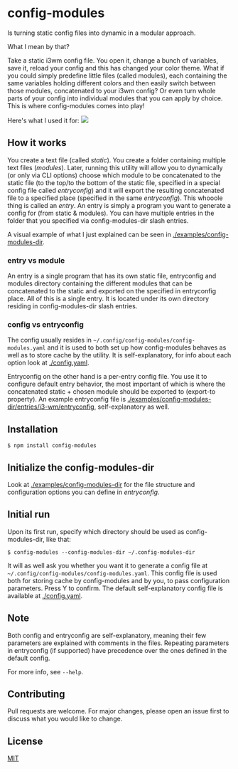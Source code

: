 # config-modules

Is turning static config files into dynamic in a modular approach.

What I mean by that?

Take a static i3wm config file. You open it, change a bunch of
variables, save it, reload your config and this has changed your color
theme. What if you could simply predefine little files (called modules),
each containing the same variables holding different colors and then
easily switch between those modules, concatenated to your i3wm config?
Or even turn whole parts of your config into individual modules that you
can apply by choice. This is where config-modules comes into play!

Here's what I used it for: ![](./demonstration.gif)

## How it works

You create a text file (called *static*). You create a folder containing
multiple text files (*modules*). Later, running this utility will allow
you to dynamically (or only via CLI options) choose which module to be
concatenated to the static file (to the top/to the bottom of the static
file, specified in a special config file called *entryconfig*) and it
will export the resulting concatenated file to a specified place
(specified in the same *entryconfig*). This whooole thing is called an
*entry*. An entry is simply a program you want to generate a config for
(from static & modules). You can have multiple entries in the folder
that you specified via config-modules-dir slash entries.

A visual example of what I just explained can be seen in
[./examples/config-modules-dir](./examples).

### entry vs module

An entry is a single program that has its own static file, entryconfig
and modules directory containing the different modules that can be
concatenated to the static and exported on the specified in entryconfig
place. All of this is a single entry. It is located under its own
directory residing in config-modules-dir slash entries.

### config vs entryconfig

The config usually resides in
`~/.config/config-modules/config-modules.yaml` and it is used to both
set up how config-modules behaves as well as to store cache by the
utility. It is self-explanatory, for info about each option look at
[./config.yaml](./config.yaml).

Entryconfig on the other hand is a per-entry config file. You use it to
configure default entry behavior, the most important of which is where
the concatenated static + chosen module should be exported to (export-to
property). An example entryconfig file is
[./examples/config-modules-dir/entries/i3-wm/entryconfig](./examples/config-modules-dir/entries/i3-wm/entryconfig),
self-explanatory as well.

## Installation

``` shell
$ npm install config-modules
```

## Initialize the config-modules-dir

Look at [./examples/config-modules-dir](./examples/config-modules-dir)
for the file structure and configuration options you can define in
*entryconfig*.

## Initial run

Upon its first run, specify which directory should be used as
config-modules-dir, like that:

``` shell
$ config-modules --config-modules-dir ~/.config-modules-dir
```

It will as well ask you whether you want it to generate a config file at
`~/.config/config-modules/config-modules.yaml`. This config file is used
both for storing cache by config-modules and by you, to pass
configuration parameters. Press Y to confirm. The default
self-explanatory config file is available at
[./config.yaml](./config.yaml).

## Note

Both config and entryconfig are self-explanatory, meaning their few
parameters are explained with comments in the files. Repeating
parameters in entryconfig (if supported) have precedence over the ones
defined in the default config.

For more info, see `--help`.

## Contributing

Pull requests are welcome. For major changes, please open an issue first
to discuss what you would like to change.

## License

[MIT](https://choosealicense.com/licenses/mit/)
